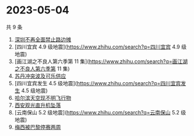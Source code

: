 # 2023-05-04

共 9 条

<!-- BEGIN ZHIHUSEARCH -->
<!-- 最后更新时间 Thu May 04 2023 22:06:24 GMT+0800 (China Standard Time) -->
1. [深圳不再全面禁止路边摊](https://www.zhihu.com/search?q=深圳不再全面禁止路边摊)
1. [四川宜宾 4.9 级地震](https://www.zhihu.com/search?q=四川宜宾 4.9 级地震)
1. [画江湖之不良人第六季第 11 集](https://www.zhihu.com/search?q=画江湖之不良人第六季第 11 集)
1. [苏丹冲突波及可乐供应](https://www.zhihu.com/search?q=苏丹冲突波及可乐供应)
1. [四川宜宾发生 4.5 级地震](https://www.zhihu.com/search?q=四川宜宾发生 4.5 级地震)
1. [哈尔滨天空现不明飞行物](https://www.zhihu.com/search?q=哈尔滨天空现不明飞行物)
1. [西安观光直升机坠落](https://www.zhihu.com/search?q=西安观光直升机坠落)
1. [云南保山 5.2 级地震](https://www.zhihu.com/search?q=云南保山 5.2 级地震)
1. [梅西被巴黎停赛两周](https://www.zhihu.com/search?q=梅西被巴黎停赛两周)
<!-- END ZHIHUSEARCH -->
